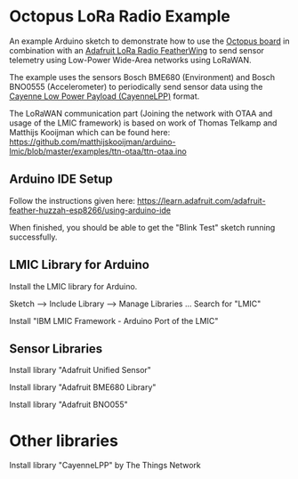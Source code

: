 # Octopus LoRa Radio Example
An example Arduino sketch to demonstrate how to use the [Octopus board](http://fab-lab.eu/octopus/) in 
combination with an [Adafruit LoRa Radio FeatherWing](https://learn.adafruit.com/radio-featherwing) to send sensor telemetry
using Low-Power Wide-Area networks using LoRaWAN.

The example uses the sensors Bosch BME680 (Environment) and Bosch BNO0555 (Accelerometer)
to periodically send sensor data using the [Cayenne Low Power Payload (CayenneLPP)](https://github.com/myDevicesIoT/cayenne-docs/blob/master/docs/LORA.md) format.

The LoRaWAN communication part (Joining the network with OTAA and usage of the LMIC framework)
is based on work of Thomas Telkamp and Matthijs Kooijman which
can be found here: https://github.com/matthijskooijman/arduino-lmic/blob/master/examples/ttn-otaa/ttn-otaa.ino

## Arduino IDE Setup
Follow the instructions given here:
https://learn.adafruit.com/adafruit-feather-huzzah-esp8266/using-arduino-ide

When finished, you should be able to get the "Blink Test" sketch running successfully.

## LMIC Library for Arduino
Install the LMIC library for Arduino.

Sketch --> Include Library --> Manage Libraries ...
Search for "LMIC"

Install "IBM LMIC Framework - Arduino Port of the LMIC"

## Sensor Libraries
Install library "Adafruit Unified Sensor"

Install library "Adafruit BME680 Library"

Install library "Adafruit BNO055"

# Other libraries
Install library "CayenneLPP" by The Things Network

